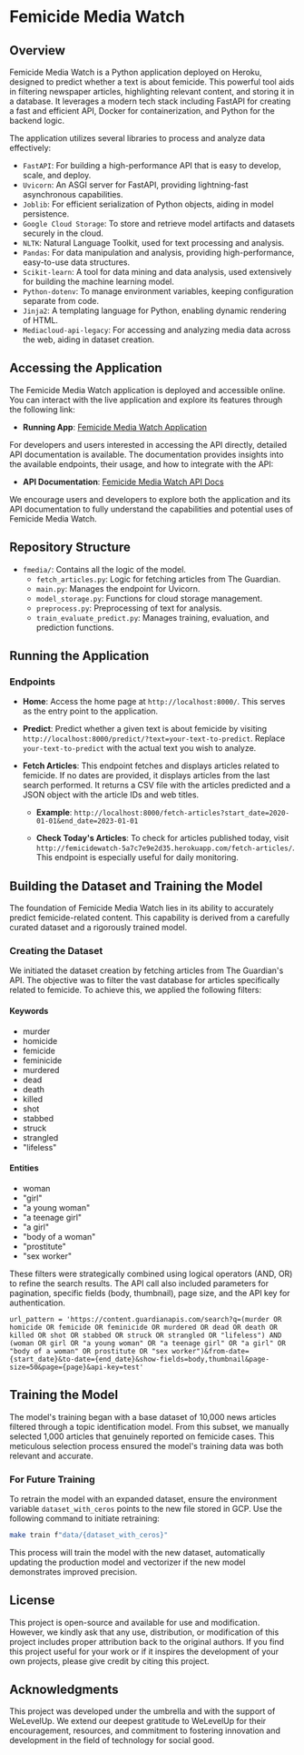 # Femicide Media Watch

## Overview

Femicide Media Watch is a Python application deployed on Heroku, designed to predict whether a text is about femicide. This powerful tool aids in filtering newspaper articles, highlighting relevant content, and storing it in a database. It leverages a modern tech stack including FastAPI for creating a fast and efficient API, Docker for containerization, and Python for the backend logic.

The application utilizes several libraries to process and analyze data effectively:

- `FastAPI`: For building a high-performance API that is easy to develop, scale, and deploy.
- `Uvicorn`: An ASGI server for FastAPI, providing lightning-fast asynchronous capabilities.
- `Joblib`: For efficient serialization of Python objects, aiding in model persistence.
- `Google Cloud Storage`: To store and retrieve model artifacts and datasets securely in the cloud.
- `NLTK`: Natural Language Toolkit, used for text processing and analysis.
- `Pandas`: For data manipulation and analysis, providing high-performance, easy-to-use data structures.
- `Scikit-learn`: A tool for data mining and data analysis, used extensively for building the machine learning model.
- `Python-dotenv`: To manage environment variables, keeping configuration separate from code.
- `Jinja2`: A templating language for Python, enabling dynamic rendering of HTML.
- `Mediacloud-api-legacy`: For accessing and analyzing media data across the web, aiding in dataset creation.


## Accessing the Application

The Femicide Media Watch application is deployed and accessible online. You can interact with the live application and explore its features through the following link:

- **Running App**: [Femicide Media Watch Application](http://femicidewatch-5a7c7e9e2d35.herokuapp.com/)

For developers and users interested in accessing the API directly, detailed API documentation is available. The documentation provides insights into the available endpoints, their usage, and how to integrate with the API:

- **API Documentation**: [Femicide Media Watch API Docs](http://femicidewatch-5a7c7e9e2d35.herokuapp.com/docs)

We encourage users and developers to explore both the application and its API documentation to fully understand the capabilities and potential uses of Femicide Media Watch.


## Repository Structure

- `fmedia/`: Contains all the logic of the model.
  - `fetch_articles.py`: Logic for fetching articles from The Guardian.
  - `main.py`: Manages the endpoint for Uvicorn.
  - `model_storage.py`: Functions for cloud storage management.
  - `preprocess.py`: Preprocessing of text for analysis.
  - `train_evaluate_predict.py`: Manages training, evaluation, and prediction functions.

## Running the Application

### Endpoints

- **Home**: Access the home page at `http://localhost:8000/`. This serves as the entry point to the application.

- **Predict**: Predict whether a given text is about femicide by visiting `http://localhost:8000/predict/?text=your-text-to-predict`. Replace `your-text-to-predict` with the actual text you wish to analyze.

- **Fetch Articles**: This endpoint fetches and displays articles related to femicide. If no dates are provided, it displays articles from the last search performed. It returns a CSV file with the articles predicted and a JSON object with the article IDs and web titles.

  - **Example**: `http://localhost:8000/fetch-articles?start_date=2020-01-01&end_date=2023-01-01`
  
  - **Check Today's Articles**: To check for articles published today, visit `http://femicidewatch-5a7c7e9e2d35.herokuapp.com/fetch-articles/`. This endpoint is especially useful for daily monitoring.

## Building the Dataset and Training the Model

The foundation of Femicide Media Watch lies in its ability to accurately predict femicide-related content. This capability is derived from a carefully curated dataset and a rigorously trained model.

### Creating the Dataset

We initiated the dataset creation by fetching articles from The Guardian's API. The objective was to filter the vast database for articles specifically related to femicide. To achieve this, we applied the following filters:

#### Keywords
- murder
- homicide
- femicide
- feminicide
- murdered
- dead
- death
- killed
- shot
- stabbed
- struck
- strangled
- "lifeless"

#### Entities
- woman
- "girl"
- "a young woman"
- "a teenage girl"
- "a girl"
- "body of a woman"
- "prostitute"
- "sex worker"

These filters were strategically combined using logical operators (AND, OR) to refine the search results. The API call also included parameters for pagination, specific fields (body, thumbnail), page size, and the API key for authentication.

```plaintext
url_pattern = 'https://content.guardianapis.com/search?q=(murder OR homicide OR femicide OR feminicide OR murdered OR dead OR death OR killed OR shot OR stabbed OR struck OR strangled OR "lifeless") AND (woman OR girl OR "a young woman" OR "a teenage girl" OR "a girl" OR "body of a woman" OR prostitute OR "sex worker")&from-date={start_date}&to-date={end_date}&show-fields=body,thumbnail&page-size=50&page={page}&api-key=test'
```

## Training the Model

The model's training began with a base dataset of 10,000 news articles filtered through a topic identification model. From this subset, we manually selected 1,000 articles that genuinely reported on femicide cases. This meticulous selection process ensured the model's training data was both relevant and accurate.

### For Future Training

To retrain the model with an expanded dataset, ensure the environment variable `dataset_with_ceros` points to the new file stored in GCP. Use the following command to initiate retraining:

```bash
make train f"data/{dataset_with_ceros}"
```
This process will train the model with the new dataset, automatically updating the production model and vectorizer if the new model demonstrates improved precision.

## License

This project is open-source and available for use and modification. However, we kindly ask that any use, distribution, or modification of this project includes proper attribution back to the original authors. If you find this project useful for your work or if it inspires the development of your own projects, please give credit by citing this project.

## Acknowledgments

This project was developed under the umbrella and with the support of WeLevelUp. We extend our deepest gratitude to WeLevelUp for their encouragement, resources, and commitment to fostering innovation and development in the field of technology for social good.



